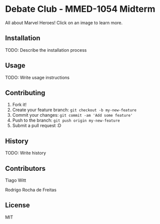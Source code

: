 # Debate Club - MMED-1054 Midterm

All about Marvel Heroes! Click on an image to learn more.

## Installation

TODO: Describe the installation process

## Usage

TODO: Write usage instructions

## Contributing

1. Fork it!
2. Create your feature branch: `git checkout -b my-new-feature`
3. Commit your changes: `git commit -am 'Add some feature'`
4. Push to the branch: `git push origin my-new-feature`
5. Submit a pull request :D

## History

TODO: Write history

## Contributors

Tiago Witt

Rodrigo Rocha de Freitas

## License

MIT